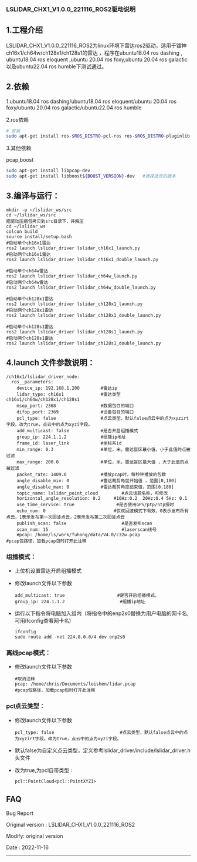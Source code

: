 ### LSLIDAR_CHX1_V1.0.0_221116_ROS2驱动说明

## 1.工程介绍

​		LSLIDAR_CHX1_V1.0.0_221116_ROS2为linux环境下雷达ros2驱动，适用于镭神ch16x1/ch64w/ch128x1/ch128s1的雷达 ，程序在ubuntu18.04 ros dashing , ubuntu18.04 ros eloquent ,ubuntu 20.04 ros foxy,ubuntu 20.04 ros galactic以及ubuntu22.04 ros humble下测试通过。

## 2.依赖

1.ubuntu18.04 ros dashing/ubuntu18.04 ros eloquent/ubuntu 20.04 ros foxy/ubuntu 20.04 ros galactic/ubuntu22.04 ros humble

2.ros依赖

```bash
# 安装
sudo apt-get install ros-$ROS_DISTRO-pcl-ros ros-$ROS_DISTRO-pluginlib  ros-$ROS_DISTRO-pcl-conversions 
```

3.其他依赖

pcap,boost

~~~bash
sudo apt-get install libpcap-dev
sudo apt-get install libboost${BOOST_VERSION}-dev   #选择适合的版本
~~~



## 3.编译与运行：

~~~shell
mkdir -p ~/lslidar_ws/src
cd ~/lslidar_ws/src
把驱动压缩包拷贝到src目录下，并解压
cd ~/lslidar_ws
colcon build
source install/setup.bash
#启动单个ch16x1雷达
ros2 launch lslidar_driver lslidar_ch16x1_launch.py
#启动两个ch16x1雷达
ros2 launch lslidar_driver lslidar_ch16x1_double_launch.py

#启动单个ch64w雷达
ros2 launch lslidar_driver lslidar_ch64w_launch.py
#启动两个ch64w雷达
ros2 launch lslidar_driver lslidar_ch64w_double_launch.py

#启动单个ch128x1雷达
ros2 launch lslidar_driver lslidar_ch128x1_launch.py
#启动两个ch128x1雷达
ros2 launch lslidar_driver lslidar_ch128x1_double_launch.py

#启动单个ch128s1雷达
ros2 launch lslidar_driver lslidar_ch128s1_launch.py
#启动两个ch128s1雷达
ros2 launch lslidar_driver lslidar_ch128s1_double_launch.py
~~~



## 4.launch 文件参数说明：

~~~shell
/ch16x1/lslidar_driver_node:
  ros__parameters:
    device_ip: 192.168.1.200        #雷达ip
    lidar_type: ch16x1              #雷达类型  ch16x1/ch64w/ch128x1/ch128s1
    msop_port: 2368                 #数据包目的端口
    difop_port: 2369                #设备包目的端口
    pcl_type: false                 #点云类型，默认false点云中的点为xyzirt字段。改为true，点云中的点为xyzi字段。
    add_multicast: false            #是否开启组播模式
    group_ip: 224.1.1.2             #组播ip地址
    frame_id: laser_link            #坐标系id
    min_range: 0.3                  #单位，米。雷达盲区最小值，小于此值的点被过滤
    max_range: 200.0                #单位，米。雷达盲区最大值 ，大于此值的点被过滤
    packet_rate: 1409.0             #播放pcap时，每秒钟播放的包数
    angle_disable_min: 0            #雷达裁剪角度开始值 ，范围[0,180]
    angle_disable_max: 0            #雷达裁剪角度结束值，范围[0,180]
    topic_name: lslidar_point_cloud         #点云话题名称，可修改
    horizontal_angle_resolution: 0.2     #10Hz:0.2  20Hz:0.4 5Hz: 0.1
    use_time_service: true                #是否使用GPS/ptp/ntp授时
    echo_num: 0                          #仅双回波模式下有效，0表示发布所有点云，1表示发布第一次回波点云，2表示发布第二次回波点云
    publish_scan: false                     #是否发布scan
    scan_num: 15                            #laserscan线号
    #pcap: /home/ls/work/fuhong/data/V4.0/c32w.pcap                        #pcap包路径，加载pcap包时打开此注释
~~~

### 组播模式：

- 上位机设置雷达开启组播模式

- 修改launch文件以下参数

  ~~~shell
  add_multicast: true                    #是否开启组播模式。
  group_ip: 224.1.1.2                     #组播ip地址
  ~~~

- 运行以下指令将电脑加入组内（将指令中的enp2s0替换为用户电脑的网卡名,可用ifconfig查看网卡名)

  ~~~shell
  ifconfig
  sudo route add -net 224.0.0.0/4 dev enp2s0
  ~~~



### 离线pcap模式：

- 修改launch文件以下参数

  ~~~shell
  #取消注释
  pcap: /home/chris/Documents/leishen/lidar.pcap                        #pcap包路径，加载pcap包时打开此注释
  ~~~



###  pcl点云类型：

- 修改launch文件以下参数

  ~~~shell
  pcl_type: false                         #点云类型，默认false点云中的点为xyzirt字段。改为true，点云中的点为xyzi字段。
  ~~~

  

- 默认false为自定义点云类型，定义参考lslidar_driver/include/lslidar_driver.h头文件

- 改为true,为pcl自带类型 :

  ~~~shell
  pcl::PointCloud<pcl::PointXYZI>
  ~~~

  

## FAQ

Bug Report

Original version : LSLIDAR_CHX1_V1.0.0_221116_ROS2

Modify:  original version

Date    : 2022-11-16

---------------





